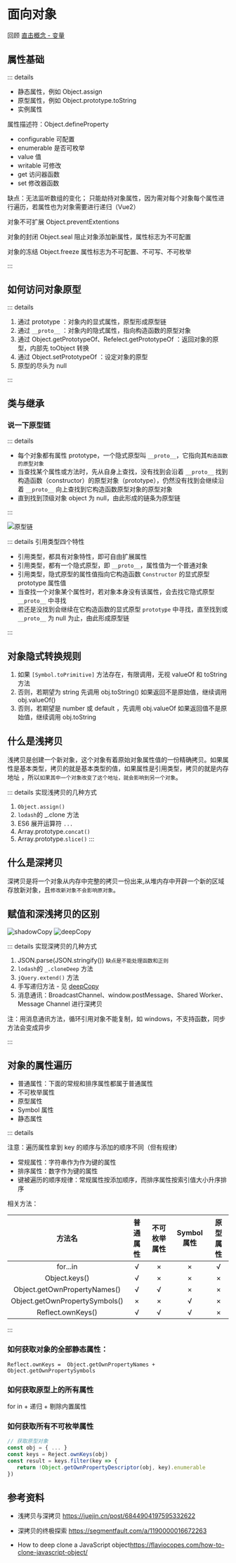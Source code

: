 # 面向对象

回顾 [直击概念 - 变量](../../%E7%9B%B4%E5%87%BB%E6%A6%82%E5%BF%B5/02js/s_js_3-object.md)

## 属性基础

::: details

- 静态属性，例如 Object.assign
- 原型属性，例如 Object.prototype.toString
- 实例属性

属性描述符：Object.defineProperty

- configurable 可配置
- enumerable 是否可枚举
- value 值
- writable 可修改
- get 访问器函数
- set 修改器函数

缺点：无法监听数组的变化； 只能劫持对象属性，因为需对每个对象每个属性进行遍历，若属性也为对象需要进行递归（Vue2）

对象不可扩展 Object.preventExtentions

对象的封闭 Object.seal 阻止对象添加新属性，属性标志为不可配置

对象的冻结 Object.freeze 属性标志为不可配置、不可写、不可枚举

:::

## 如何访问对象原型

::: details

1. 通过 prototype ：对象内的显式属性，原型形成原型链
2. 通过 `__proto__` ：对象内的隐式属性，指向构造函数的原型对象
3. 通过 Object.getPrototypeOf、Refelect.getPrototypeOf ：返回对象的原型，内部先 toObject 转换
4. 通过 Object.setPrototypeOf ：设定对象的原型
5. 原型的尽头为 null

:::

## 类与继承

### 说一下原型链

::: details

- 每个对象都有属性 prototype，一个隐式原型叫 `__proto__`，它指向其`构造函数的原型对象`
- 当查找某个属性或方法时，先从自身上查找，没有找到会沿着 `__proto__` 找到构造函数（constructor）的原型对象（prototype），仍然没有找到会继续沿着 `__proto__` 向上查找到它构造函数原型对象的原型对象
- 直到找到顶级对象 object 为 null，由此形成的链条为原型链

:::

<Image src="/02js/prototype-chain.png" alt="原型链"/>

::: details 引用类型四个特性

- 引用类型，都具有对象特性，即可自由扩展属性
- 引用类型，都有一个隐式原型，即 `__proto__`，属性值为一个普通对象
- 引用类型，隐式原型的属性值指向它构造函数 `Constructor` 的显式原型 prototype 属性值
- 当查找一个对象某个属性时，若对象本身没有该属性，会去找它隐式原型 `__proto__` 中寻找
- 若还是没找到会继续在它构造函数的显式原型 `prototype` 中寻找，直至找到或 `__proto__` 为 null 为止，由此形成原型链

:::

## 对象隐式转换规则

1. 如果 `[Symbol.toPrimitive]` 方法存在，有限调用，无视 valueOf 和 toString 方法
2. 否则，若期望为 string 先调用 obj.toString() 如果返回不是原始值，继续调用 obj.valueOf()
3. 否则，若期望是 number 或 default ，先调用 obj.valueOf 如果返回值不是原始值，继续调用 obj.toString

## 什么是浅拷贝

浅拷贝是创建一个新对象，这个对象有着原始对象属性值的一份精确拷贝。如果属性是基本类型，拷贝的就是基本类型的值，如果属性是引用类型，拷贝的就是内存地址 ，所以`如果其中一个对象改变了这个地址，就会影响到另一个对象`。

::: details 实现浅拷贝的几种方式

1. `Object.assign()`
2. `lodash`的 \_.clone 方法
3. ES6 展开运算符 `...`
4. Array.prototype.`concat()`
5. Array.prototype.`slice()`
   :::

## 什么是深拷贝

深拷贝是将一个对象从内存中完整的拷贝一份出来,从堆内存中开辟一个新的区域存放新对象，且`修改新对象不会影响原对象`。

## 赋值和深浅拷贝的区别

<Image src="/02js/clone1.png" alt="shadowCopy" />
<Image src="/02js/clone2.png" alt="deepCopy" />

::: details 实现深拷贝的几种方式

1. JSON.parse(JSON.stringify()) `缺点是不能处理函数和正则`
2. `lodash`的 `_.cloneDeep` 方法
3. `jQuery.extend()` 方法
4. 手写递归方法 - 见 [deepCopy](../../%E7%BC%96%E5%86%99%E4%BB%A3%E7%A0%81/02js/c_js_2-deepcopy/c_js_2-deepcopy.md)
5. 消息通讯：BroadcastChannel、window.postMessage、Shared Worker、Message Channel 进行深拷贝

注：用消息通讯方法，循环引用对象不能复制，如 windows，不支持函数，同步方法会变成异步

:::

## 对象的属性遍历

- 普通属性：下面的常规和排序属性都属于普通属性
- 不可枚举属性
- 原型属性
- Symbol 属性
- 静态属性

::: details

注意：遍历属性拿到 key 的顺序与添加的顺序不同（但有规律）

- 常规属性：字符串作为作为键的属性
- 排序属性：数字作为键的属性
- 键被遍历的顺序规律：常规属性按添加顺序，而排序属性按索引值大小升序排序

相关方法：

|             方法名             | 普通属性 | 不可枚举属性 | Symbol 属性 | 原型属性 |
| :----------------------------: | :------: | :----------: | :---------: | :------: |
|            for...in            |    √     |      ×       |      ×      |    √     |
|         Object.keys()          |    √     |      ×       |      ×      |    ×     |
|  Object.getOwnPropertyNames()  |    √     |      √       |      ×      |    ×     |
| Object.getOwnPropertySymbols() |    ×     |      ×       |      √      |    ×     |
|       Reflect.ownKeys()        |    √     |      √       |      √      |    ×     |

:::

### 如何获取对象的全部静态属性：

`Reflect.ownKeys =  Object.getOwnPropertyNames + Object.getOwnPropertySymbols`

### 如何获取原型上的所有属性

for in + 递归 + 剔除内置属性

### 如何获取所有不可枚举属性

```js
// 获取原型对象
const obj = { ... }
const keys = Reject.ownKeys(obj)
const result = keys.filter(key => {
   return !Object.getOwnPropertyDescriptor(obj, key).enumerable
})
```

## 参考资料

- 浅拷贝与深拷贝 <https://juejin.cn/post/6844904197595332622>

- 深拷贝的终极探索 <https://segmentfault.com/a/1190000016672263>

- How to deep clone a JavaScript object<https://flaviocopes.com/how-to-clone-javascript-object/>


